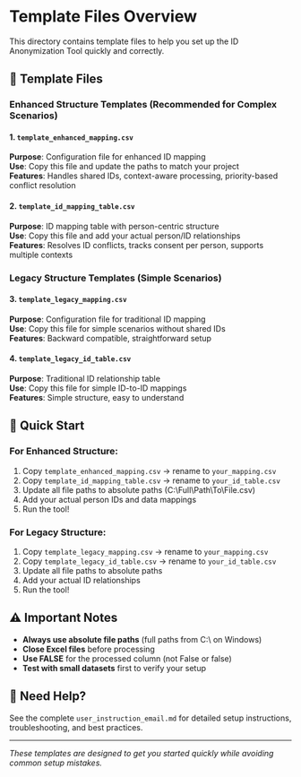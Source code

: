 # Template Files Overview

This directory contains template files to help you set up the ID Anonymization Tool quickly and correctly.

## 📁 Template Files

### **Enhanced Structure Templates (Recommended for Complex Scenarios)**

#### 1. `template_enhanced_mapping.csv`
**Purpose**: Configuration file for enhanced ID mapping  
**Use**: Copy this file and update the paths to match your project  
**Features**: Handles shared IDs, context-aware processing, priority-based conflict resolution

#### 2. `template_id_mapping_table.csv`  
**Purpose**: ID mapping table with person-centric structure  
**Use**: Copy this file and add your actual person/ID relationships  
**Features**: Resolves ID conflicts, tracks consent per person, supports multiple contexts

### **Legacy Structure Templates (Simple Scenarios)**

#### 3. `template_legacy_mapping.csv`
**Purpose**: Configuration file for traditional ID mapping  
**Use**: Copy this file for simple scenarios without shared IDs  
**Features**: Backward compatible, straightforward setup

#### 4. `template_legacy_id_table.csv`
**Purpose**: Traditional ID relationship table  
**Use**: Copy this file for simple ID-to-ID mappings  
**Features**: Simple structure, easy to understand

## 🚀 Quick Start

### **For Enhanced Structure:**
1. Copy `template_enhanced_mapping.csv` → rename to `your_mapping.csv`
2. Copy `template_id_mapping_table.csv` → rename to `your_id_table.csv`
3. Update all file paths to absolute paths (C:\Full\Path\To\File.csv)
4. Add your actual person IDs and data mappings
5. Run the tool!

### **For Legacy Structure:**
1. Copy `template_legacy_mapping.csv` → rename to `your_mapping.csv`
2. Copy `template_legacy_id_table.csv` → rename to `your_id_table.csv`
3. Update all file paths to absolute paths
4. Add your actual ID relationships
5. Run the tool!

## ⚠️ Important Notes

- **Always use absolute file paths** (full paths from C:\ on Windows)
- **Close Excel files** before processing
- **Use FALSE** for the processed column (not False or false)
- **Test with small datasets** first to verify your setup

## 📧 Need Help?

See the complete `user_instruction_email.md` for detailed setup instructions, troubleshooting, and best practices.

---

*These templates are designed to get you started quickly while avoiding common setup mistakes.* 